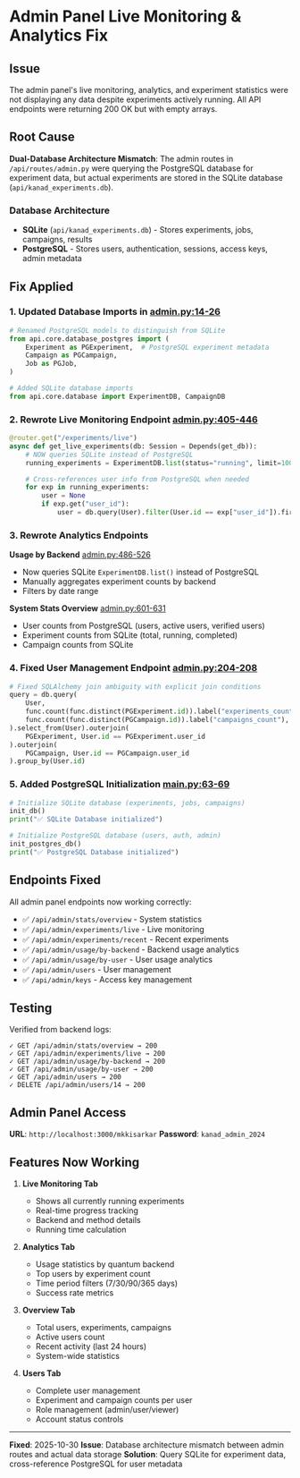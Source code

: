# Admin Panel Live Monitoring & Analytics Fix

## Issue
The admin panel's live monitoring, analytics, and experiment statistics were not displaying any data despite experiments actively running. All API endpoints were returning 200 OK but with empty arrays.

## Root Cause
**Dual-Database Architecture Mismatch**: The admin routes in `/api/routes/admin.py` were querying the PostgreSQL database for experiment data, but actual experiments are stored in the SQLite database (`api/kanad_experiments.db`).

### Database Architecture
- **SQLite** (`api/kanad_experiments.db`) - Stores experiments, jobs, campaigns, results
- **PostgreSQL** - Stores users, authentication, sessions, access keys, admin metadata

## Fix Applied

### 1. Updated Database Imports in [admin.py:14-26](api/routes/admin.py#L14-L26)
```python
# Renamed PostgreSQL models to distinguish from SQLite
from api.core.database_postgres import (
    Experiment as PGExperiment,  # PostgreSQL experiment metadata
    Campaign as PGCampaign,
    Job as PGJob,
)

# Added SQLite database imports
from api.core.database import ExperimentDB, CampaignDB
```

### 2. Rewrote Live Monitoring Endpoint [admin.py:405-446](api/routes/admin.py#L405-L446)
```python
@router.get("/experiments/live")
async def get_live_experiments(db: Session = Depends(get_db)):
    # NOW queries SQLite instead of PostgreSQL
    running_experiments = ExperimentDB.list(status="running", limit=1000)

    # Cross-references user info from PostgreSQL when needed
    for exp in running_experiments:
        user = None
        if exp.get("user_id"):
            user = db.query(User).filter(User.id == exp["user_id"]).first()
```

### 3. Rewrote Analytics Endpoints

**Usage by Backend** [admin.py:486-526](api/routes/admin.py#L486-L526)
- Now queries SQLite `ExperimentDB.list()` instead of PostgreSQL
- Manually aggregates experiment counts by backend
- Filters by date range

**System Stats Overview** [admin.py:601-631](api/routes/admin.py#L601-L631)
- User counts from PostgreSQL (users, active users, verified users)
- Experiment counts from SQLite (total, running, completed)
- Campaign counts from SQLite

### 4. Fixed User Management Endpoint [admin.py:204-208](api/routes/admin.py#L204-L208)
```python
# Fixed SQLAlchemy join ambiguity with explicit join conditions
query = db.query(
    User,
    func.count(func.distinct(PGExperiment.id)).label("experiments_count"),
    func.count(func.distinct(PGCampaign.id)).label("campaigns_count"),
).select_from(User).outerjoin(
    PGExperiment, User.id == PGExperiment.user_id
).outerjoin(
    PGCampaign, User.id == PGCampaign.user_id
).group_by(User.id)
```

### 5. Added PostgreSQL Initialization [main.py:63-69](api/main.py#L63-L69)
```python
# Initialize SQLite database (experiments, jobs, campaigns)
init_db()
print("✅ SQLite Database initialized")

# Initialize PostgreSQL database (users, auth, admin)
init_postgres_db()
print("✅ PostgreSQL Database initialized")
```

## Endpoints Fixed

All admin panel endpoints now working correctly:

- ✅ `/api/admin/stats/overview` - System statistics
- ✅ `/api/admin/experiments/live` - Live monitoring
- ✅ `/api/admin/experiments/recent` - Recent experiments
- ✅ `/api/admin/usage/by-backend` - Backend usage analytics
- ✅ `/api/admin/usage/by-user` - User usage analytics
- ✅ `/api/admin/users` - User management
- ✅ `/api/admin/keys` - Access key management

## Testing

Verified from backend logs:
```
✓ GET /api/admin/stats/overview → 200
✓ GET /api/admin/experiments/live → 200
✓ GET /api/admin/usage/by-backend → 200
✓ GET /api/admin/usage/by-user → 200
✓ GET /api/admin/users → 200
✓ DELETE /api/admin/users/14 → 200
```

## Admin Panel Access

**URL**: `http://localhost:3000/mkkisarkar`
**Password**: `kanad_admin_2024`

## Features Now Working

1. **Live Monitoring Tab**
   - Shows all currently running experiments
   - Real-time progress tracking
   - Backend and method details
   - Running time calculation

2. **Analytics Tab**
   - Usage statistics by quantum backend
   - Top users by experiment count
   - Time period filters (7/30/90/365 days)
   - Success rate metrics

3. **Overview Tab**
   - Total users, experiments, campaigns
   - Active users count
   - Recent activity (last 24 hours)
   - System-wide statistics

4. **Users Tab**
   - Complete user management
   - Experiment and campaign counts per user
   - Role management (admin/user/viewer)
   - Account status controls

---

**Fixed**: 2025-10-30
**Issue**: Database architecture mismatch between admin routes and actual data storage
**Solution**: Query SQLite for experiment data, cross-reference PostgreSQL for user metadata

